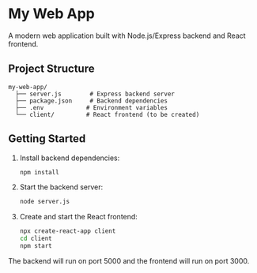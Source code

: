# My Web App

A modern web application built with Node.js/Express backend and React frontend.

## Project Structure

```
my-web-app/
  ├── server.js        # Express backend server
  ├── package.json     # Backend dependencies
  ├── .env            # Environment variables
  └── client/         # React frontend (to be created)
```

## Getting Started

1. Install backend dependencies:
   ```bash
   npm install
   ```

2. Start the backend server:
   ```bash
   node server.js
   ```

3. Create and start the React frontend:
   ```bash
   npx create-react-app client
   cd client
   npm start
   ```

The backend will run on port 5000 and the frontend will run on port 3000.
